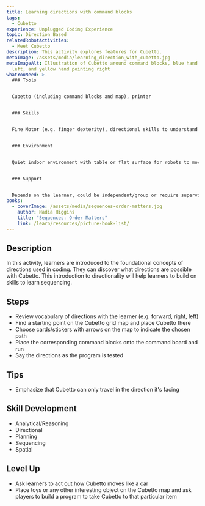 ```yaml
---
title: Learning directions with command blocks
tags:
  - Cubetto
experience: Unplugged Coding Experience
topic: Direction Based
relatedRobotActivities:
  - Meet Cubetto
description: This activity explores features for Cubetto.
metaImage: /assets/media/learning_direction_with_cubetto.jpg
metaImageAlt: Illustration of Cubetto around command blocks, blue hand pointing
  left, and yellow hand pointing right
whatYouNeed: >-
  ### Tools


  Cubetto (including command blocks and map), printer


  ### Skills


  Fine Motor (e.g. finger dexterity), directional skills to understand basic directions


  ### Environment


  Quiet indoor environment with table or flat surface for robots to move


  ### Support


  Depends on the learner, could be independent/group or require supervision/facilitation as necessary
books:
  - coverImage: /assets/media/sequences-order-matters.jpg
    author: Nadia Higgins
    title: "Sequences: Order Matters"
    link: /learn/resources/picture-book-list/
---
```

## Description

In this activity, learners are introduced to the foundational concepts of directions used in coding. They can discover what directions are possible with Cubetto. This introduction to directionality will help learners to build on skills to learn sequencing.

## Steps

* Review vocabulary of directions with the learner (e.g. forward, right, left)
* Find a starting point on the Cubetto grid map and place Cubetto there
* Choose cards/stickers with arrows on the map to indicate the chosen path
* Place the corresponding command blocks onto the command board and run
* Say the directions as the program is tested

## Tips

* Emphasize that Cubetto can only travel in the direction it's facing

## Skill Development

* Analytical/Reasoning
* Directional
* Planning
* Sequencing
* Spatial

## Level Up

* Ask learners to act out how Cubetto moves like a car
* Place toys or any other interesting object on the Cubetto map and ask players to build a program to take Cubetto to that particular item